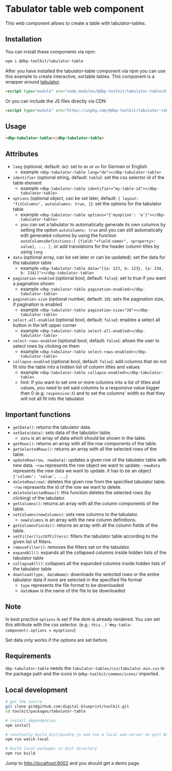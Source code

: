 # Tabulator table web component

This web component allows to create a table with tabulator-tables.

## Installation

You can install these components via npm:

```bash
npm i @dbp-toolkit/tabulator-table
```

After you have installed the tabulator-table component via npm you can use this example to create interactive, sortable tables. This component is a wrapper around [tabulator](https://github.com/olifolkerd/tabulator).

```html
<script type="module" src="node_modules/@dbp-toolkit/tabulator-table/dist/dbp-tabulator-table.js"></script>
```

Or you can include the JS files directly via CDN:

```html
<script type="module" src="https://unpkg.com/@dbp-toolkit/tabulator-table@0.0.1/dist/tabulator-table.js"></script>
```

## Usage

```html
<dbp-tabulator-table></dbp-tabulator-table>
```


## Attributes

- `lang` (optional, default: `de`): set to `de` or `en` for German or English
    - example `<dbp-tabulator-table lang="de"></dbp-tabulator-table>`
- `identifier` (optional string, default: `table`): set the css selector id of the table element
  - example `<dbp-tabulator-table identifier="my-table-id"></dbp-tabulator-table>`
- `options` (optional object, can be set later, default: `{
  layout: "fitColumns", autoColumns: true, }`): set the options for the tabulator table
  - example `<dbp-tabulator-table options="{'myoption': 'a'}"></dbp-tabulator-table>`
  - you can set a tabulator to automatically generate its own columns by setting the option `autoColumns: true`
    and you can still automatically edit generated columns by using the function ``autoColumnsDefinitions:[
    {field:"<field-name>", <property>: value},
    ...
    ],`` or add translations for the header column titles by using `lang`
- `data` (optional array, can be set later or can be updated): set the data for the tabulator table
  - example `<dbp-tabulator-table data="[{a: 123, b: 123}, {a: 234, b: 234}]"></dbp-tabulator-table>`
- `pagination-enabled` (optional bool, default: `false`): set to true if you want a pagination shown
  - example `<dbp-tabulator-table pagination-enabled></dbp-tabulator-table>`
- `pagination-size` (optional number, default: `10`): sets the pagination size, if pagination is enabled
  - example `<dbp-tabulator-table pagination-size="20"></dbp-tabulator-table>`
- `select-all-enabled` (optional bool, default: `false`): enables a select all button in the left upper corner
  - example `<dbp-tabulator-table select-all-enabled></dbp-tabulator-table>`
- `select-rows-enabled` (optional bool, default: `false`): allows the user to select rows by clicking on them
  - example `<dbp-tabulator-table select-rows-enabled></dbp-tabulator-table>`
- `collapse-enabled` (optional bool, default: `false`): add columns that do not fit into the table into a hidden list of column titles and values
  - example `<dbp-tabulator-table collapse-enabled></dbp-tabulator-table>`
  - hint: If you want to set one or more columns into a list of titles and values, you need to set said columns to a responsive value bigger
  than 0 (e.g. `responsive:3`) and to set the columns' width so that they will not all fit into the tabulator



## Important functions
- `getData()`: returns the tabulator data.
- `setData(data)`: sets data of the tabulator table.
  - `data` is an array of data which should be shown in the table.
- `getRows()`: returns an array with all the row components of the table.
- `getSelectedRows()`: returns an array with all the selected rows of the table.
- `updateRow(row, newData)`: updates a given row of the tabulator table with new data.
  -`row` represents the row object we want to update.
  -`newData` represents the new data we want to update. it has to be an object `{'column': 'value', ...}`
- `deleteRow(row)`: deletes the given row from the specified tabulator table.
  -`row` represents the id of the row we want to delete.
- `deleteSelectedRows()`: this function deletes the selected rows (by clicking) of the tabulator.
- `getColumns()`: returns an array with all the column components of the table.
- `setColumns(newColumns)`: sets new columns to the tabulator.
  - `newColumns` is an array with the new column definitions.
- `getColumnsFields()`: returns an array with all the column fields of the table.
- `setFilter(listOfFilters)`: filters the tabulator table according to the given list of filters.
- `removeFilter()`: removes the filters set on the tabulator.
- `expandAll()`: expands all the collapsed columns inside hidden lists of the tabulator table
- `collapseAll()`: collapses all the expanded columns inside hidden lists of the tabulator table
- `download(type, dataName)`: downloads the selected rows or the entire tabulator data if none are selected in the specified file format
  - `type` represents the file format to be downloaded
  - `dataName` is the name of the file to be downloaded

## Note
In best practice `options` is set if the dom is already rendered.
You can set this attribute with the css selector. (e.g.: `this._('#my-table-component).options = myoptions`)

Set data only works if the options are set before.

## Requirements
`dbp-tabulator-table` needs the `tabulator-tables/css/tabulator.min.css` in the package path and
the icons in `@dbp-toolkit/common/icons/` imported.

## Local development

```bash
# get the source
git clone git@github.com:digital-blueprint/toolkit.git
cd toolkit/packages/tabulator-table

# install dependencies
npm install

# constantly build dist/bundle.js and run a local web-server on port 8002
npm run watch-local

# build local packages in dist directory
npm run build
```

Jump to <http://localhost:8002> and you should get a demo page.
